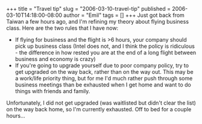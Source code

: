 +++
title = "Travel tip"
slug = "2006-03-10-travel-tip"
published = 2006-03-10T14:18:00-08:00
author = "Emil"
tags = []
+++
Just got back from Taiwan a few hours ago, and I'm refining my theory
about flying business class. Here are the two rules that I have now:  
  

-   If flying for business and the flight is &gt;6 hours, your company
    should pick up business class (Intel does not, and I think the
    policy is ridiculous - the difference in how rested you are at the
    end of a long flight between business and economy is crazy)
-   If you're going to upgrade yourself due to poor company policy, try
    to get upgraded on the way back, rather than on the way out. This
    may be a work/life priority thing, but for me I'd much rather push
    through some business meetings than be exhausted when I get home and
    want to do things with friends and family.  

Unfortunately, I did not get upgraded (was waitlisted but didn't clear
the list) on the way back home, so I'm currently exhausted. Off to bed
for a couple hours...
